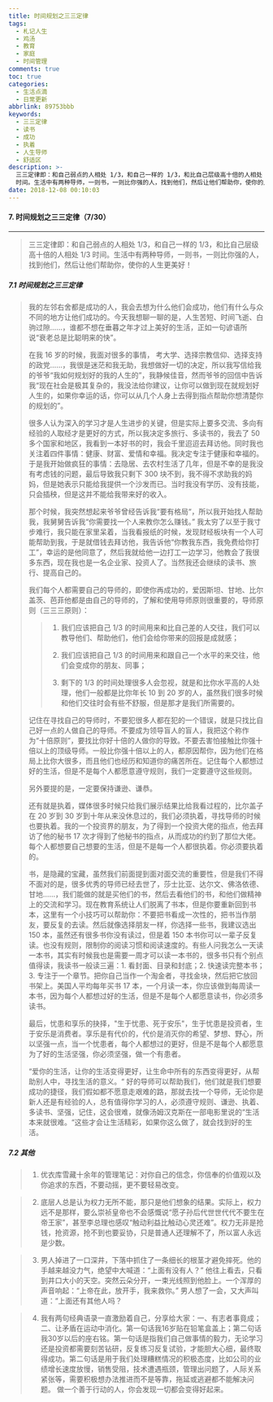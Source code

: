 ```yaml
---
title: 时间规划之三三定律
tags:
  - 札记人生
  - 鸡汤
  - 教育
  - 家庭
  - 时间管理
comments: true
toc: true
categories:
  - 生活点滴
  - 日常更新
abbrlink: 89753bbb
keywords:
  - 三三定律
  - 读书
  - 成功
  - 执着
  - 人生导师
  - 舒适区
description: >-
  三三定律即：和自己弱点的人相处 1/3，和自己一样的 1/3，和比自己层级高十倍的人相处 1/3
  时间。生活中有两种导师，一则书，一则比你强的人，找到他们，然后让他们帮助你，使你的人生更美好！
date: 2018-12-08 00:10:03
---
```

<script type="text/javascript" src="/js/src/bai.js"></script>

#### 7. 时间规划之三三定律（7/30）
---
> 三三定律即：和自己弱点的人相处 1/3，和自己一样的 1/3，和比自己层级高十倍的人相处 1/3 时间。生活中有两种导师，一则书，一则比你强的人，找到他们，然后让他们帮助你，使你的人生更美好！

##### 7.1 时间规划之三三定律
> 我的左邻右舍都是成功的人，我会去想为什么他们会成功，他们有什么与众不同的地方让他们成功的。今天我想聊一聊的是，人生苦短、时间飞逝、白驹过隙……，谁都不想在垂暮之年才过上美好的生活，正如一句谚语所说“衰老总是比聪明来的快”。
>
> 在我 16 岁的时候，我面对很多的事情， 考大学、选择宗教信仰、选择支持的政党……，我很是迷茫和我无助，我想做好一切的决定，所以我写信给我的爷爷“我如何规划好的我的人生的”，我静候佳音，然而爷爷的回信中告诉我“现在社会是极其复杂的，我没法给你建议，让你可以做到现在就规划好人生的，如果你幸运的话，你可以从几个人身上去得到指点帮助你想清楚你的规划的”。
>
> 很多人认为深入的学习才是人生进步的关键，但是实际上要多交流、多向有经验的人取经才是更好的方式，所以我决定多旅行、多读书的，我去了 50 多个国家和地区，我看到一本好书的时，我会千里迢迢去拜访他。同时我也关注着四件事情：健康、财富、爱情和幸福。我决定专注于健康和幸福的。于是我开始做疯狂的事情：去隐居、去农村生活了几年，但是不幸的是我没有考虑钱的问题，最后导致我只剩下 300 块不到，我不得不求助我的妈妈，但是她表示只能给我提供一个沙发而已。当时我没有学历、没有技能，只会插秧，但是这并不能给我带来好的收入。
>
> 那个时候，我突然想起来爷爷曾经告诉我“要有格局“，所以我开始找人帮助我，我舅舅告诉我“你需要找一个人来教你怎么赚钱。” 我太穷了以至于我寸步难行，我只能在家里呆着，当我看报纸的时候，发现财经板块有一个人可能帮助到我，于是就借钱去拜访他，我告诉他“你教我东西，我免费给你打工”，幸运的是他同意了，然后我就给他一边打工一边学习，他教会了我很多东西，现在我也是一名企业家、投资人了。当然我还会继续的读书、旅行、提高自己的。
>
> 我们每个人都需要自己的导师的，即使你再成功的，爱因斯坦、甘地、比尔盖茨、芭菲他都是由自己的导师的，了解和使用导师原则很重要的，导师原则（三三三原则）：
>> 1. 我们应该把自己 1/3 的时间用来和比自己差的人交往，我们可以教导他们、帮助他们，他们会给你带来的回报是成就感；
>>
>> 2. 我们应该把自己 1/3 的时间用来和跟自己一个水平的来交往，他们会变成你的朋友、同事；
>>
>> 3. 剩下的 1/3 的时间处理很多人会忽视，就是和比你水平高的人处理，他们一般都是比你年长 10 到 20 岁的人，虽然我们很多时候和他们交往时会有些不舒服，但是那才是我们所需要的。
>
> 记住在寻找自己的导师时，不要犯很多人都在犯的一个错误，就是只找比自己好一点的人做自己的导师。不要成为领导盲人的盲人，我把这个称作为“十倍原则”，要找比你好十倍的人做你的导致。不要去害怕接触比你强十倍以上的顶级导师。一般比你强十倍以上的人，都原因帮你，因为他们在格局上比你大很多，而且他们也经历和知道你的痛苦所在。记住每个人都想过好的生活，但是不是每个人都愿意遵守规则，我们一定要遵守这些规则。
>
> 另外要提的是，一定要保持谦逊、谦恭。
>
> 还有就是执着，媒体很多时候只给我们展示结果比给我看过程的，比尔盖子在 20 岁到 30 岁到十年从来没休息过的，我们必须执着，寻找导师的时候也要执着。我的一个投资界的朋友，为了得到一个投资大佬的指点，他去拜访了他的秘书 17 次才得到了他秘书的指点，从而成功的约到了那位大佬。每个人都想要自己想要的生活，但是不是每一个人都很执着。你必须要执着的。
>
> 书，是隐藏的宝藏，虽然我们前面提到面对面交流的重要性，但是我们不得不面对的是，很多优秀的导师已经去世了，莎士比亚、达尔文、佛洛依德、甘地……，我们能做的就是买他们的书，然后去看他们的书，和他们做精神上的交流和学习。现在教育系统让人们脱离了书本，但是你要重新回到书本，这里有一个小技巧可以帮助你：不要把书看成一次性的，把书当作朋友，要反复的去读。然后就像选择朋友一样，你选择一些书，我建议选出 150 本，虽然还有很多书你没有读过，但是着 150 本书你可以一辈子反复读。也没有规则，限制你的阅读习惯和阅读速度的。有些人问我怎么一天读一本书，其实有时候我也是需要一周才可以读一本书的，很多书只有个别点值得读，我读书一般读三遍：1. 看封面、目录和封底；2. 快速读完整本书；3. 专注于一个章节。把你自己当作一个淘金者，寻找金块，然后把它放回书架上。美国人平均每年买书 17 本，一个月读一本，你应该做到每周读一本书，因为每个人都想过好的生活，但是不是每个人都愿意读书，你必须多读书。
>
> 最后，忧患和享乐的抉择，"生于忧患、死于安乐"，生于忧患是投资者，生于安乐是消费者。享乐是有代价的，代价是消灭你的希望、梦想、野心，所以坚强一点，当一个忧患者，每个人都想过的更好，但是不是每个人都愿意为了好的生活坚强，你必须坚强，做一个有患者。
>
> “爱你的生活，让你的生活变得更好，让生命中所有的东西变得更好，从帮助别人中，寻找生活的意义。“ 好的导师可以帮助我们，他们就是我们想要成功的捷径，我们假如都不愿意走艰难的路，那就去找一个导师，无论你是新人还是有经验的人，总有值得你学习的人，必须遵守规则、谦逊、执着、多读书、坚强，记住，这会很难，就像汤姆汉克斯在一部电影里说的“生活本来就很难。“这些才会让生活精彩，如果你这么做了，就会找到好的生活。

##### 7.2 其他
> 1. 优衣库雪藏十余年的管理笔记：对你自己的信念，你信奉的价值观以及你追求的东西，不要动摇，更不要轻易改变。

> 2. 底层人总是认为权力无所不能，那只是他们想象的结果。实际上，权力远不是那样，要么崇祯皇帝也不会感慨说“愿子孙后代世世代代不要生在帝王家”，甚至李总理也感叹“触动利益比触动心灵还难”。权力无非是抢钱，抢资源，抢不到也要妥协，只是普通人还理解不了，所以富人永远是少数。

> 3. 男人掉进了一口深井，下落中抓住了一条细长的根茎才避免摔死。他的手越来越没力气，绝望中大喊道：“上面有没有人？” 他往上看去，只看到井口大小的天空。突然云朵分开，一束光线照到他脸上。一个浑厚的声音响起：“上帝在此，放开手，我来救你。” 男人想了一会，又大声叫道：“上面还有其他人吗？

> 4. 我有两句经典语录一直激励着自己，分享给大家：一、有志者事竟成；二、让矛盾在运动中消化。第一句话我16岁贴在铅笔盒盖上；第二句话我30岁以后的座右铭。第一句话是指我们自己做事情的毅力，无论学习还是投资都需要刻苦钻研，反复练习反复试验，才能胆大心细，最终取得成功。第二句话是用于我们处理糟糕情况的积极态度，比如公司的业绩增长速度放慢，销售受阻，技术遭遇瓶颈，管理出问题了，人际关系紧张等，需要积极想办法推进而不是等靠，拖延或逃避都不能解决问题。 做一个善于行动的人，你会发现一切都会变得好起来。

